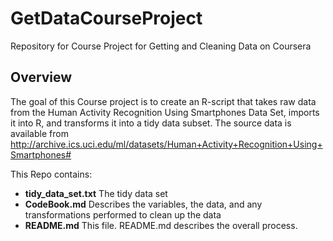 # GetDataCourseProject
Repository for Course Project for Getting and Cleaning Data on Coursera

## Overview
The goal of this Course project is to create an R-script that takes raw data from the Human Activity Recognition Using Smartphones Data Set, imports it into R, and transforms it into a tidy data subset.
The source data is available from http://archive.ics.uci.edu/ml/datasets/Human+Activity+Recognition+Using+Smartphones#


This Repo contains:
- **tidy_data_set.txt**	The tidy data set
- **CodeBook.md** 		  Describes the variables, the data, and any transformations performed to clean up the data
- **README.md**			    This file. README.md describes the overall process.

